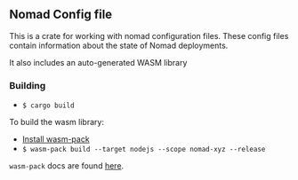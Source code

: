 ## Nomad Config file

This is a crate for working with nomad configuration files. These config files
contain information about the state of Nomad deployments.

It also includes an auto-generated WASM library

### Building

- `$ cargo build`

To build the wasm library:

- [Install wasm-pack](https://rustwasm.github.io/wasm-pack/installer/)
- `$ wasm-pack build --target nodejs --scope nomad-xyz --release`

`wasm-pack` docs are found [here](https://rustwasm.github.io/wasm-pack/book/).
